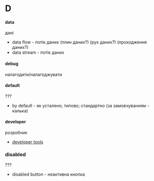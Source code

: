 # D

#### data
дані
  - data flow - потік даних (плин даних?) (рух даних?) (проходження даних?)
  - data stream - потік даних

#### debug
налагодити/налагоджувати

#### default
???
  - by default - як усталено; типово; стандартно (за замовчуванням - калька)

#### developer
розробник
  - [developer tools](T.md#tool)

### disabled
???
  - disabled button - неактивна кнопка
